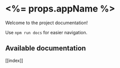 # <%= props.appName %>

Welcome to the project documentation!

Use `npm run docs` for easier navigation.

## Available documentation

[[index]]
